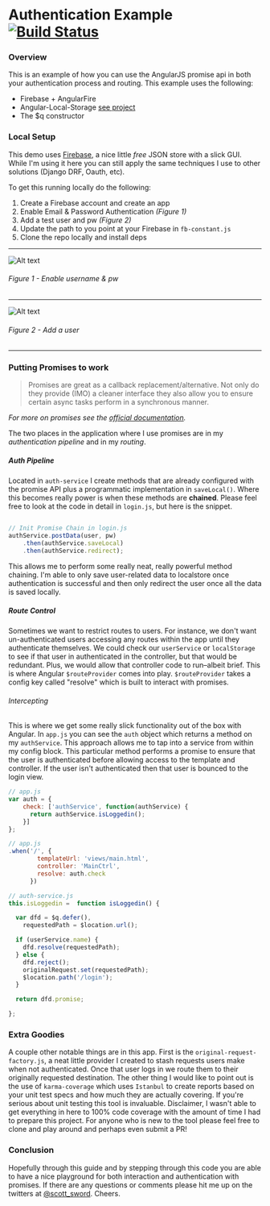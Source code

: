 # Authentication Example [![Build Status](https://travis-ci.org/boise-angularjs/auth-example.svg?branch=master)](https://travis-ci.org/boise-angularjs/auth-example)

### Overview
This is an example of how you can use the AngularJS promise api in both your authentication process and routing. This example uses the following:

* Firebase + AngularFire
* Angular-Local-Storage [see project](https://github.com/grevory/angular-local-storage)
* The $q constructor

### Local Setup

This demo uses [Firebase](https://www.firebase.com/), a nice little *free* JSON store with a slick GUI. While I'm using it here you can still apply the same techniques I use to other solutions (Django DRF, Oauth, etc).

To get this running locally do the following:

1. Create a Firebase account and create an app
2. Enable Email & Password Authentication *(Figure 1)*
3. Add a test user and pw *(Figure 2)*
4. Update the path to you point at your Firebase in `fb-constant.js`
5. Clone the repo locally and install deps

- - -

![Alt text](https://s3-us-west-2.amazonaws.com/tpopensource/boise-angularjs/check.png)

###### *Figure 1 - Enable username & pw*

- - -

![Alt text](https://s3-us-west-2.amazonaws.com/tpopensource/boise-angularjs/user.png)

###### *Figure 2 - Add a user*

- - -

### Putting Promises to work
> Promises are great as a callback replacement/alternative. Not only do they provide (IMO) a cleaner interface they also allow you to ensure certain async tasks perform in a synchronous manner.

*For more on promises see the [official documentation](https://docs.angularjs.org/api/ng/service/$q).*

The two places in the application where I use promises are in my *authentication pipeline* and in my *routing*.

##### Auth Pipeline
Located in `auth-service` I create methods that are already configured with the promise API plus a programmatic implementation in `saveLocal()`. Where this becomes really power is when these methods are **chained**. Please feel free to look at the code in detail in `login.js`, but here is the snippet.

```js

// Init Promise Chain in login.js
authService.postData(user, pw)
    .then(authService.saveLocal)
    .then(authService.redirect);
```

This allows me to perform some really neat, really powerful method chaining. I'm able to only save user-related data to localstore once authentication is successful and then only redirect the user once all the data is saved locally.

##### Route Control
Sometimes we want to restrict routes to users. For instance, we don't want un-authenticated users accessing any routes within the app until they authenticate themselves. We could check our `userService` or `localStorage` to see if that user in authenticated in the controller, but that would be redundant. Plus, we would allow that controller code to run–albeit brief. This is where Angular `$routeProvider` comes into play. `$routeProvider` takes a config key called "resolve" which is built to interact with promises.

###### *Intercepting*
This is where we get some really slick functionality out of the box with Angular. In `app.js` you can see the `auth` object which returns a method on my `authService`. This approach allows me to tap into a service from within my config block. This particular method performs a promise to ensure that the user is authenticated before allowing access to the template and controller. If the user isn't authenticated then that user is bounced to the login view.


```js
// app.js
var auth = {
    check: ['authService', function(authService) {
      return authService.isLoggedin();
    }]
};
```

```js
// app.js
.when('/', {
        templateUrl: 'views/main.html',
        controller: 'MainCtrl',
        resolve: auth.check
      })
```

```js
// auth-service.js
this.isLoggedin =  function isLoggedin() {

  var dfd = $q.defer(),
    requestedPath = $location.url();

  if (userService.name) {
    dfd.resolve(requestedPath);
  } else {
    dfd.reject();
    originalRequest.set(requestedPath);
    $location.path('/login');
  }

  return dfd.promise;

};
```

### Extra Goodies
A couple other notable things are in this app. First is the `original-request-factory.js`, a neat little provider I created to stash requests users make when not authenticated. Once that user logs in we route them to their originally requested destination.
The other thing I would like to point out is the use of `karma-coverage` which uses `Istanbul` to create reports based on your unit test specs and how much they are actually covering. If you're serious about unit testing this tool is invaluable.
Disclaimer, I wasn't able to get everything in here to 100% code coverage with the amount of time I had to prepare this project. For anyone who is new to the tool please feel free to clone and play around and perhaps even submit a PR!

### Conclusion
Hopefully through this guide and by stepping through this code you are able to have a nice playground for both interaction and authentication with promises.
If there are any questions or comments please hit me up on the twitters at [@scott_sword](https://twitter.com/scott_sword). Cheers.
